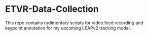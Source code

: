 # ETVR-Data-Collection

This repo contains rudimentary scripts for video feed recording and keypoint annotation for my upcoming LEAPv2 tracking model.
